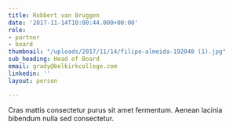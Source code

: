 ```yaml
---
title: Robbert van Bruggen
date: '2017-11-14T10:00:44.000+00:00'
role:
- partner
- board
thumbnail: "/uploads/2017/11/14/filipe-almeida-192048 (1).jpg"
sub_heading: Head of Board
email: grady@belkirkcollege.com
linkedin: ''
layout: person

---
```

Cras mattis consectetur purus sit amet fermentum. Aenean lacinia bibendum nulla sed consectetur.